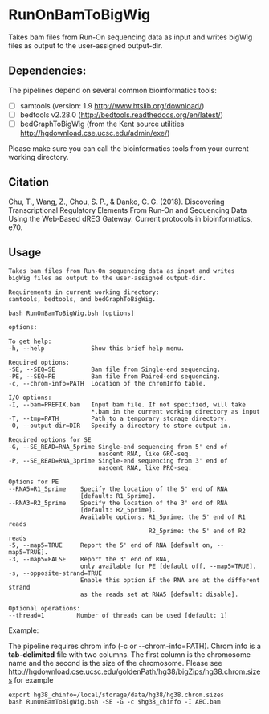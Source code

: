 # RunOnBamToBigWig
Takes bam files from Run-On sequencing data as input and writes bigWig files as output to the user-assigned output-dir.

## Dependencies: 

The pipelines depend on several common bioinformatics tools: 
- [ ] samtools (version: 1.9 http://www.htslib.org/download/)
- [ ] bedtools v2.28.0 (http://bedtools.readthedocs.org/en/latest/)
- [ ] bedGraphToBigWig (from the Kent source utilities http://hgdownload.cse.ucsc.edu/admin/exe/)

Please make sure you can call the bioinformatics tools from your current working directory.  

## Citation
Chu, T., Wang, Z., Chou, S. P., & Danko, C. G. (2018). Discovering Transcriptional Regulatory Elements From Run‐On and Sequencing Data Using the Web‐Based dREG Gateway. Current protocols in bioinformatics, e70.

## Usage
```
Takes bam files from Run-On sequencing data as input and writes
bigWig files as output to the user-assigned output-dir.

Requirements in current working directory:
samtools, bedtools, and bedGraphToBigWig.

bash RunOnBamToBigWig.bsh [options]

options:

To get help:
-h, --help             Show this brief help menu.

Required options:
-SE, --SEQ=SE          Bam file from Single-end sequencing.
-PE, --SEQ=PE          Bam file from Paired-end sequencing.
-c, --chrom-info=PATH  Location of the chromInfo table.

I/O options:
-I, --bam=PREFIX.bam   Input bam file. If not specified, will take
                       *.bam in the current working directory as input
-T, --tmp=PATH         Path to a temporary storage directory.
-O, --output-dir=DIR   Specify a directory to store output in.

Required options for SE
-G, --SE_READ=RNA_5prime Single-end sequencing from 5' end of
                         nascent RNA, like GRO-seq.
-P, --SE_READ=RNA_3prime Single-end sequencing from 3' end of
                         nascent RNA, like PRO-seq.

Options for PE
--RNA5=R1_5prime    Specify the location of the 5' end of RNA
                    [default: R1_5prime].
--RNA3=R2_5prime    Specify the location of the 3' end of RNA
                    [default: R2_5prime].
                    Available options: R1_5prime: the 5' end of R1 reads
                                       R2_5prime: the 5' end of R2 reads
-5, --map5=TRUE     Report the 5' end of RNA [default on, --map5=TRUE].
-3, --map5=FALSE    Report the 3' end of RNA,
                    only available for PE [default off, --map5=TRUE].
-s, --opposite-strand=TRUE
                    Enable this option if the RNA are at the different strand
                    as the reads set at RNA5 [default: disable].

Optional operations:
--thread=1         Number of threads can be used [default: 1]
```

Example:

The pipeline requires chrom info (-c or --chrom-info=PATH).
Chrom info is a __tab-delimited__ file with two columns. The first column is the chromosome name and the second is the size of the chromosome. Please see http://hgdownload.cse.ucsc.edu/goldenPath/hg38/bigZips/hg38.chrom.sizes for example
```
export hg38_chinfo=/local/storage/data/hg38/hg38.chrom.sizes
bash RunOnBamToBigWig.bsh -SE -G -c $hg38_chinfo -I ABC.bam
```
